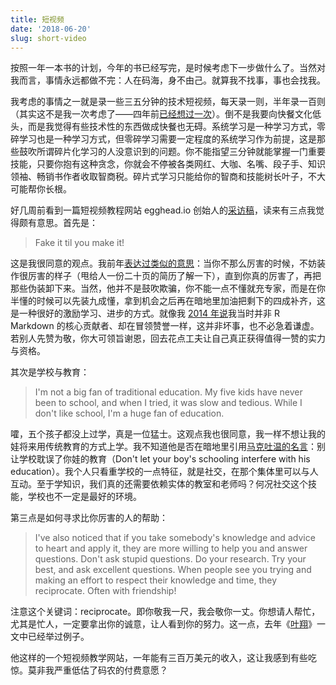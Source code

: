 ```yaml
---
title: 短视频
date: '2018-06-20'
slug: short-video
---
```


按照一年一本书的计划，今年的书已经写完，是时候考虑下一步做什么了。当然对我而言，事情永远都做不完：人在码海，身不由己。就算我不找事，事也会找我。

我考虑的事情之一就是录一些三五分钟的技术短视频，每天录一则，半年录一百则（其实这不是我一次考虑了——四年前[已经想过一次](/cn/2014/12/summary/)）。倒不是我要向快餐文化低头，而是我觉得有些技术性的东西做成快餐也无碍。系统学习是一种学习方式，零碎学习也是一种学习方式，但零碎学习需要一定程度的系统学习作为前提，这是那些鼓吹所谓碎片化学习的人没意识到的问题。你不能指望三分钟就能掌握一门重要技能，只要你抱有这种贪念，你就会不停被各类网红、大咖、名嘴、段子手、知识领袖、畅销书作者收取智商税。碎片式学习只能给你的智商和技能树长叶子，不大可能帮你长根。

好几周前看到一篇短视频教程网站 egghead.io 创始人的[采访稿](https://www.indiehackers.com/interview/how-we-turned-coding-screencasts-into-a-million-dollar-business-f20ef382a1)，读来有三点我觉得颇有意思。首先是：

> Fake it til you make it!

这是我很同意的观点。我前年[表达过类似的意思](/cn/2016/12/student-project/)：当你不那么厉害的时候，不妨装作很厉害的样子（甩给人一份二十页的简历了解一下），直到你真的厉害了，再把那些伪装卸下来。当然，他并不是鼓吹欺骗，你不能一点不懂就充专家，而是在你半懂的时候可以先装九成懂，拿到机会之后再在暗地里加油把剩下的四成补齐，这是一种很好的激励学习、进步的方式。就像我 [2014 年说](/cn/2014/12/summary/)我当时并非 R Markdown 的核心贡献者、却在冒领赞誉一样，这并非坏事，也不必急着谦虚。若别人先赞为敬，你大可领旨谢恩，回去花点工夫让自己真正获得值得一赞的实力与资格。

其次是学校与教育：

> I'm not a big fan of traditional education. My five kids have never been to school, and when I tried, it was slow and tedious. While I don't like school, I'm a huge fan of education.

嚯，五个孩子都没上过学，真是一位猛士。这观点我也很同意，我一样不想让我的娃将来用传统教育的方式上学。我不知道他是否在暗地里引用[马克吐温的名言](http://www.loyhome.com/%E8%83%8C%E6%99%AF/)：别让学校耽误了你娃的教育（Don't let your boy's schooling interfere with his education）。我个人只看重学校的一点特征，就是社交，在那个集体里可以与人互动。至于学知识，我们真的还需要依赖实体的教室和老师吗？何况社交这个技能，学校也不一定是最好的环境。

第三点是如何寻求比你厉害的人的帮助：

> I've also noticed that if you take somebody's knowledge and advice to heart and apply it, they are more willing to help you and answer questions. Don't ask stupid questions. Do your research. Try your best, and ask excellent questions. When people see you trying and making an effort to respect their knowledge and time, they reciprocate. Often with friendship!

注意这个关键词：reciprocate。即你敬我一尺，我会敬你一丈。你想请人帮忙，尤其是忙人，一定要拿出你的诚意，让人看到你的努力。这一点，去年《[叶翔](/cn/2017/10/ye-xiang/)》一文中已经举过例子。

他这样的一个短视频教学网站，一年能有三百万美元的收入，这让我感到有些吃惊。莫非我严重低估了码农的付费意愿？
